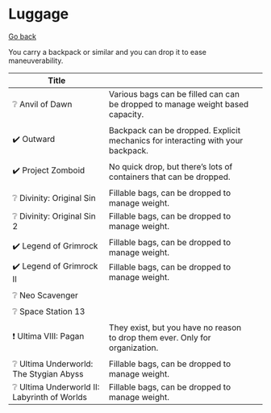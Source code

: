 # Luggage

[Go back](./)

You carry a backpack or similar and you can drop it to ease maneuverability.

| Title                                                     |                                                                                 |  |
|-----------------------------------------------------------|---------------------------------------------------------------------------------|--|
| :grey_question: Anvil of Dawn                             | Various bags can be filled can can be dropped to manage weight based capacity.  |  |
|                                                           |                                                                                 |  |
| :heavy_check_mark: Outward                                | Backpack can be dropped. Explicit mechanics for interacting with your backpack. |  |
|                                                           |                                                                                 |  |
| :heavy_check_mark: Project Zomboid                        | No quick drop, but there’s lots of containers that can be dropped.              |  |
|                                                           |                                                                                 |  |
| :grey_question: ​Divinity: Original Sin                   | Fillable bags, can be dropped to manage weight.                                 |  |
| :grey_question: Divinity: Original Sin 2                  | Fillable bags, can be dropped to manage weight.                                 |  |
|                                                           |                                                                                 |  |
| :heavy_check_mark: Legend of Grimrock                     | Fillable bags, can be dropped to manage weight.                                 |  |
| :heavy_check_mark: Legend of Grimrock II                  | Fillable bags, can be dropped to manage weight.                                 |  |
|                                                           |                                                                                 |  |
| :grey_question: Neo Scavenger                             |                                                                                 |  |
|                                                           |                                                                                 |  |
| :grey_question: Space Station 13                          |                                                                                 |  |
|                                                           |                                                                                 |  |
| :exclamation: Ultima VIII: Pagan                          | They exist, but you have no reason to drop them ever. Only for organization.    |  |
|                                                           |                                                                                 |  |
| :grey_question: Ultima Underworld: The Stygian Abyss      | Fillable bags, can be dropped to manage weight.                                 |  |
| :grey_question: Ultima Underworld II: Labyrinth of Worlds | Fillable bags, can be dropped to manage weight.                                 |  |

